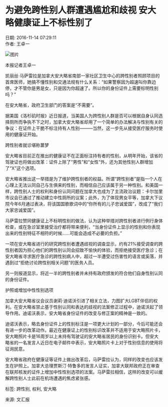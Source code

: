 # 为避免跨性别人群遭遇尴尬和歧视 安大略健康证上不标性别了

日期: 2016-11-14 07:29:11  
作者: 王卓一

![图片](http://wenhui.sumg.com.cn/images/2016-11/14/3/31114_p58_b.jpg)

本报记者王卓一

凯丽丝·马萨雷拉是加拿大安大略省南部一家社区卫生中心的跨性别者照顾项目的首席医师，她搞不懂性别和交通法规有什么关系：“如果警察因为超速叫你靠边停，才不管你是男是女，只是因为你超速了。所以你的身份证件上需要标明性别吗？”

在安大略省，政府卫生部门的答案是“不需要”。

据美国《洛杉矶时报》近日报道，当美国人为跨性别人群是否可以根据自身认同选择厕所而争执不下之时，加拿大安大略省却用了一个简单的办法解决与性别有关的争议：在证件上干脆不标注持有人性别———当然，这一步先从接受医疗服务时使用的健康证开始。

跨性别者就诊堪称噩梦

安大略省目前正在推出的健康证不在正面标注持有者的性别，从明年开始，该省的驾驶证也将做出改革：证件上除了“男性”和“女性”外，还为其他性别人群增加了“X”这个选项。

安大略省推出这一举措是为了维护跨性别者的权益。所谓“跨性别者”是指一个人在心理上无法认同自己与生俱来的性别，而相信自己应该属于另一种性别。和美国一样，跨性别人士的权利和身份认同问题在加拿大也成为了主流政治议题：卡尔加里市议会已通过了推动建立中性厕所的议案；此外，为了体现男女平等，加拿大下议院今年6月通过表决，将该国国歌歌词中的“你所有的儿子忠诚爱国”，改成了“我们大家忠诚爱国”。

马萨雷拉赞同健康证上不标明性别的做法，认为这种举措对跨性别者进行例行身体检查，或在急诊室里接受治疗都将带来便利，“当身份证件上显示的性别和你表现出来的性别特征不相符的时候……可能会造成不必要的负担。”

一项在安大略省进行的研究跨性别者遭遇歧视的调查显示，约有21%接受调查的跨性别者因为担心他们的跨性别认同会招致不愉快的体验，而拒绝接受医疗急诊；在安大略省寻求医疗急诊的跨性别病人中，超过一半遭受过伤害性的语言或奚落，并遇到过“拒绝讨论跨性别相关问题”的医务人员。

另一则报道显示，将近一半的跨性别者并未持有政府颁发的符合他们自身性别认同的身份证件。

护照或增加中性性别选项

加拿大安大略省议会议员谢莉·迪诺沃引进了相关立法，力图扩大LGBT伴侣的权利。在安大略省禁止基于性别认同和表达的歧视的法案修正过程中，迪诺沃起了领导作用。迪诺沃表示，安大略省身份证件的改变与修正案的精神是一致的。

迪诺沃表示，略去身份证件上的性别标注是一项更大计划的一部分，今后可能还会有进一步的改革动作。最近在健康证上的性别标识改革并不适用于安大略照片卡，安大略照片卡是16周岁以上未持有驾驶证的安大略省居民的身份识别卡。但安大略省的一名发言人近日在电子邮件中表示，安大略照片卡上对于性别信息的使用将征询民意。

安大略省政府在健康证等证件上做出改革后，马萨雷拉认为，同样的改变也应该发生在护照上。加拿大总理贾斯汀·特鲁多的发言人证实，加拿大联邦政府正在审查在联邦核发的证件上增加中性性别选项的法案。马萨雷拉相信，这样的改变可以缓解跨性别人士此前在机场遭遇的焦虑紧张感。

标签: 跨性别, 权利, 安大略 

来源: 文汇报
